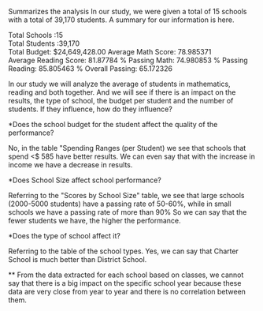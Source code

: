 Summarizes the analysis
In our study, we were given a total of 15 schools with a total of 39,170 students.
A summary for our information is here.

Total Schools :15						      	                             	    
Total Students :39,170	
Total Budget: $24,649,428.00
Average Math Score: 78.985371	
Average Reading Score: 81.87784	
% Passing Math: 74.980853
% Passing Reading:  85.805463
% Overall Passing:  65.172326




In our study we will analyze the average of students in mathematics, reading and both together. And we will see if there is an impact on the results, the type of school, the budget per student and the number of students. If they influence, how do they influence?

*Does the school budget for the student affect the quality of the performance?

No, in the table "Spending Ranges (per Student) we see that schools that spend <$ 585 have better results. We can even say that with the increase in income we have a decrease in results.

*Does School Size affect school performance?

Referring to the "Scores by School Size" table, we see that large schools (2000-5000 students) have a passing rate of 50-60%, while in small schools we have a passing rate of more than 90%
So we can say that the fewer students we have, the higher the performance.

*Does the type of school affect it?

Referring to the table of the school types.
Yes, we can say that Charter School is much better than District School.

** From the data extracted for each school based on classes, we cannot say that there is a big impact on the specific school year because these data are very close from year to year and there is no correlation between them.